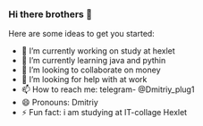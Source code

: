 ### Hi there brothers 👋




Here are some ideas to get you started:

- 🔭 I’m currently working on study at hexlet
- 🌱 I’m currently learning java and pythin
- 👯 I’m looking to collaborate on money
- 🤔 I’m looking for help with at work
- 📫 How to reach me: telegram- @Dmitriy_plug1
- 😄 Pronouns: Dmitriy
- ⚡ Fun fact: i am studying at IT-collage Hexlet
